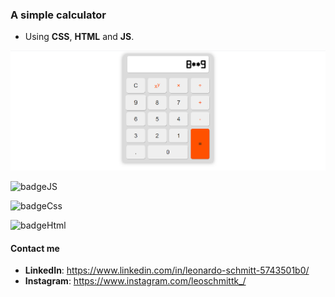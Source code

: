 ### A simple calculator 
- Using **CSS**, **HTML** and **JS**. 

![screenshot](screenshot.png)

![badgeJS](https://img.shields.io/badge/javascript-%23F7DF1E.svg?&style=flat-square&logo=javascript&logoColor=black&labelColor=black) 

 ![badgeCss](https://img.shields.io/badge/html-%23239120.svg?&style=flat-square&logo=html5&logoColor=white) 

 ![badgeHtml](https://img.shields.io/badge/html5%20-%23E34F26.svg?&style=for-the-badge&logo=html5&logoColor=white)


#### Contact me 
- **LinkedIn**: https://www.linkedin.com/in/leonardo-schmitt-5743501b0/ 
- **Instagram**: https://www.instagram.com/leoschmittk_/

